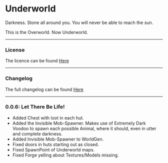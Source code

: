 # Underworld
Darkness. Stone all around you. You will never be able to reach the sun.

This is the Overworld. Now Underworld.

---

### License

The licence can be found [Here](https://github.com/Matryoshika/Underworld/blob/master/LICENSE.md)

---

### Changelog

The full changelog can be found [Here](https://github.com/Matryoshika/Underworld/blob/master/CHANGELOG.md)

---

### 0.0.6: Let There Be Life!
- Added Chest with loot in each hut.
- Added the Invisible Mob-Spawner. Makes use of Extremely Dark Voodoo to spawn each possible Animal, where it should, even in utter and 
complete darkness.
- Added Invisible Mob-Spawner to WorldGen.
- Fixed doors in huts starting out as closed.
- Fixed SpawnPoint of Underworld maps.
- Fixed Forge yelling about Textures/Models missing.

